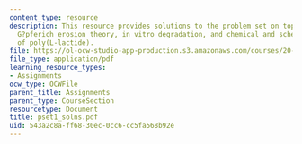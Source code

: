 ```yaml
---
content_type: resource
description: This resource provides solutions to the problem set on topics such as
  G?pferich erosion theory, in vitro degradation, and chemical and schematic structures
  of poly(L-lactide).
file: https://ol-ocw-studio-app-production.s3.amazonaws.com/courses/20-462j-molecular-principles-of-biomaterials-spring-2006/543a2c8aff6830ec0cc6cc5fa568b92e_pset1_solns.pdf
file_type: application/pdf
learning_resource_types:
- Assignments
ocw_type: OCWFile
parent_title: Assignments
parent_type: CourseSection
resourcetype: Document
title: pset1_solns.pdf
uid: 543a2c8a-ff68-30ec-0cc6-cc5fa568b92e
---
```

